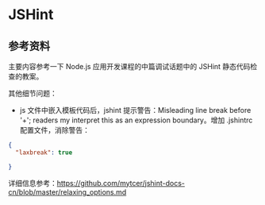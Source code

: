# JSHint

## 参考资料

主要内容参考一下 Node.js 应用开发课程的中篇调试话题中的 JSHint 静态代码检查的教案。

其他细节问题：
- js 文件中嵌入模板代码后，jshint 提示警告：Misleading line break before '+'; readers my interpret this as an expression boundary。增加 .jshintrc 配置文件，消除警告：

```json
{
  "laxbreak": true

}
```
详细信息参考：https://github.com/mytcer/jshint-docs-cn/blob/master/relaxing_options.md
